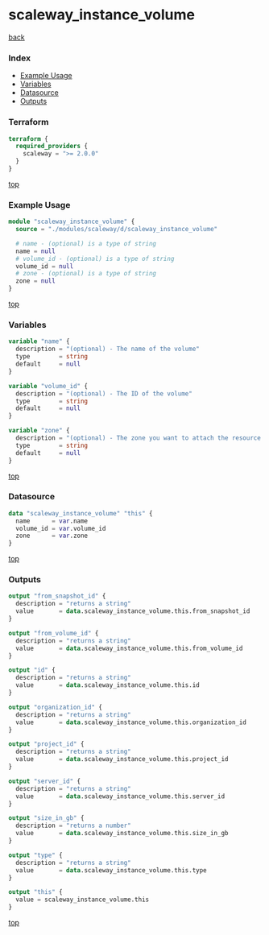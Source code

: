 # scaleway_instance_volume

[back](../scaleway.md)

### Index

- [Example Usage](#example-usage)
- [Variables](#variables)
- [Datasource](#datasource)
- [Outputs](#outputs)

### Terraform

```terraform
terraform {
  required_providers {
    scaleway = ">= 2.0.0"
  }
}
```

[top](#index)

### Example Usage

```terraform
module "scaleway_instance_volume" {
  source = "./modules/scaleway/d/scaleway_instance_volume"

  # name - (optional) is a type of string
  name = null
  # volume_id - (optional) is a type of string
  volume_id = null
  # zone - (optional) is a type of string
  zone = null
}
```

[top](#index)

### Variables

```terraform
variable "name" {
  description = "(optional) - The name of the volume"
  type        = string
  default     = null
}

variable "volume_id" {
  description = "(optional) - The ID of the volume"
  type        = string
  default     = null
}

variable "zone" {
  description = "(optional) - The zone you want to attach the resource to"
  type        = string
  default     = null
}
```

[top](#index)

### Datasource

```terraform
data "scaleway_instance_volume" "this" {
  name      = var.name
  volume_id = var.volume_id
  zone      = var.zone
}
```

[top](#index)

### Outputs

```terraform
output "from_snapshot_id" {
  description = "returns a string"
  value       = data.scaleway_instance_volume.this.from_snapshot_id
}

output "from_volume_id" {
  description = "returns a string"
  value       = data.scaleway_instance_volume.this.from_volume_id
}

output "id" {
  description = "returns a string"
  value       = data.scaleway_instance_volume.this.id
}

output "organization_id" {
  description = "returns a string"
  value       = data.scaleway_instance_volume.this.organization_id
}

output "project_id" {
  description = "returns a string"
  value       = data.scaleway_instance_volume.this.project_id
}

output "server_id" {
  description = "returns a string"
  value       = data.scaleway_instance_volume.this.server_id
}

output "size_in_gb" {
  description = "returns a number"
  value       = data.scaleway_instance_volume.this.size_in_gb
}

output "type" {
  description = "returns a string"
  value       = data.scaleway_instance_volume.this.type
}

output "this" {
  value = scaleway_instance_volume.this
}
```

[top](#index)